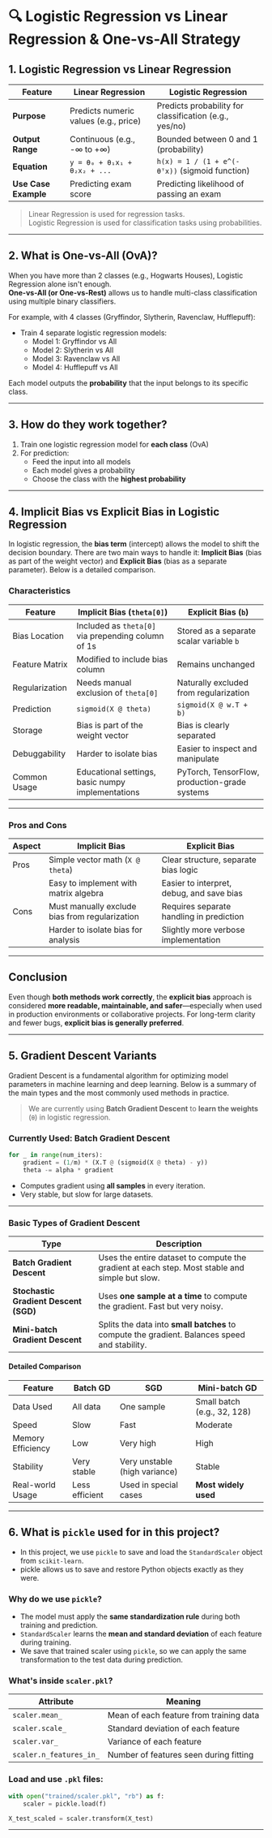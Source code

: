 
# 🔍 Logistic Regression vs Linear Regression & One-vs-All Strategy

## 1. Logistic Regression vs Linear Regression

| Feature              | Linear Regression                      | Logistic Regression                                |
|----------------------|----------------------------------------|----------------------------------------------------|
| **Purpose**          | Predicts numeric values (e.g., price)  | Predicts probability for classification (e.g., yes/no) |
| **Output Range**     | Continuous (e.g., -∞ to +∞)            | Bounded between 0 and 1 (probability)              |
| **Equation**         | `y = θ₀ + θ₁x₁ + θ₂x₂ + ...`           | `h(x) = 1 / (1 + e^(-θᵀx))` (sigmoid function)     |
| **Use Case Example** | Predicting exam score                 | Predicting likelihood of passing an exam           |

> Linear Regression is used for regression tasks.  
> Logistic Regression is used for classification tasks using probabilities.

---

## 2. What is One-vs-All (OvA)?

When you have more than 2 classes (e.g., Hogwarts Houses), Logistic Regression alone isn't enough.  
**One-vs-All (or One-vs-Rest)** allows us to handle multi-class classification using multiple binary classifiers.

For example, with 4 classes (Gryffindor, Slytherin, Ravenclaw, Hufflepuff):

- Train 4 separate logistic regression models:
  - Model 1: Gryffindor vs All
  - Model 2: Slytherin vs All
  - Model 3: Ravenclaw vs All
  - Model 4: Hufflepuff vs All

Each model outputs the **probability** that the input belongs to its specific class.

---

## 3. How do they work together?

1. Train one logistic regression model for **each class** (OvA)  
2. For prediction:
   - Feed the input into all models  
   - Each model gives a probability  
   - Choose the class with the **highest probability**

---

## 4. Implicit Bias vs Explicit Bias in Logistic Regression

In logistic regression, the **bias term** (intercept) allows the model to shift the decision boundary. There are two main ways to handle it: **Implicit Bias** (bias as part of the weight vector) and **Explicit Bias** (bias as a separate parameter). Below is a detailed comparison.

### Characteristics

| Feature        | Implicit Bias (`theta[0]`)                         | Explicit Bias (`b`)                             |
|----------------|-----------------------------------------------------|--------------------------------------------------|
| Bias Location  | Included as `theta[0]` via prepending column of 1s | Stored as a separate scalar variable `b`         |
| Feature Matrix | Modified to include bias column                    | Remains unchanged                                |
| Regularization | Needs manual exclusion of `theta[0]`               | Naturally excluded from regularization           |
| Prediction     | `sigmoid(X @ theta)`                               | `sigmoid(X @ w.T + b)`                           |
| Storage        | Bias is part of the weight vector                  | Bias is clearly separated                        |
| Debuggability  | Harder to isolate bias                             | Easier to inspect and manipulate               |
| Common Usage   | Educational settings, basic numpy implementations  | PyTorch, TensorFlow, production-grade systems  |

---

### Pros and Cons

| Aspect          | Implicit Bias                                 | Explicit Bias                                 |
|-----------------|------------------------------------------------|-----------------------------------------------|
| Pros          | Simple vector math (`X @ theta`)              | Clear structure, separate bias logic          |
|                 | Easy to implement with matrix algebra         | Easier to interpret, debug, and save bias     |
| Cons          | Must manually exclude bias from regularization| Requires separate handling in prediction      |
|                 | Harder to isolate bias for analysis           | Slightly more verbose implementation          |

---

## Conclusion

Even though **both methods work correctly**, the **explicit bias** approach is considered **more readable, maintainable, and safer**—especially when used in production environments or collaborative projects.
For long-term clarity and fewer bugs, **explicit bias is generally preferred**.


---

## 5. Gradient Descent Variants

Gradient Descent is a fundamental algorithm for optimizing model parameters in machine learning and deep learning. Below is a summary of the main types and the most commonly used methods in practice.

> We are currently using **Batch Gradient Descent** to **learn the weights** (`θ`) in logistic regression.


### Currently Used: **Batch Gradient Descent**
```python
for _ in range(num_iters):
    gradient = (1/m) * (X.T @ (sigmoid(X @ theta) - y))
    theta -= alpha * gradient
```

- Computes gradient using **all samples** in every iteration.
- Very stable, but slow for large datasets.

---

### Basic Types of Gradient Descent

| Type                        | Description |
|-----------------------------|-------------|
| **Batch Gradient Descent**  | Uses the entire dataset to compute the gradient at each step. Most stable and simple but slow. |
| **Stochastic Gradient Descent (SGD)** | Uses **one sample at a time** to compute the gradient. Fast but very noisy. |
| **Mini-batch Gradient Descent** | Splits the data into **small batches** to compute the gradient. Balances speed and stability. |

#### Detailed Comparison

| Feature           | Batch GD               | SGD                     | Mini-batch GD            |
|-------------------|------------------------|--------------------------|---------------------------|
| Data Used         | All data               | One sample               | Small batch (e.g., 32, 128) |
| Speed             | Slow                   | Fast                     | Moderate                  |
| Memory Efficiency | Low                    | Very high                | High                      |
| Stability         | Very stable            | Very unstable (high variance) | Stable                |
| Real-world Usage  | Less efficient        |  Used in special cases  |  **Most widely used**    |


---

## 6. What is `pickle` used for in this project?

- In this project, we use `pickle` to save and load the `StandardScaler` object from `scikit-learn`.
- pickle allows us to save and restore Python objects exactly as they were.

### Why do we use `pickle`?
- The model must apply the **same standardization rule** during both training and prediction.
- `StandardScaler` learns the **mean and standard deviation** of each feature during training.
- We save that trained scaler using `pickle`, so we can apply the same transformation to the test data during prediction.

### What's inside `scaler.pkl`?

| Attribute              | Meaning                                         |
|------------------------|--------------------------------------------------|
| `scaler.mean_`         | Mean of each feature from training data          |
| `scaler.scale_`        | Standard deviation of each feature               |
| `scaler.var_`          | Variance of each feature                         |
| `scaler.n_features_in_`| Number of features seen during fitting           |

### Load and use `.pkl` files:

```python
with open("trained/scaler.pkl", "rb") as f:
    scaler = pickle.load(f)

X_test_scaled = scaler.transform(X_test)
```

---
